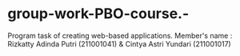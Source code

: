 # group-work-PBO-course.-
Program task of creating web-based applications. Member's name : Rizkatty Adinda Putri (211001041) &amp; Cintya Astri Yundari (211001017) 
